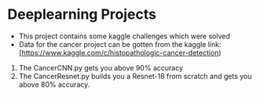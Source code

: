 # Deeplearning Projects
* This project contains some kaggle challenges which were solved
* Data for the cancer project can be gotten from the kaggle link:
[https://www.kaggle.com/c/histopathologic-cancer-detection)
1. The CancerCNN.py gets you above 90% accuracy
2. The CancerResnet.py builds you a Resnet-18 from scratch and gets you above 80% accuracy.

